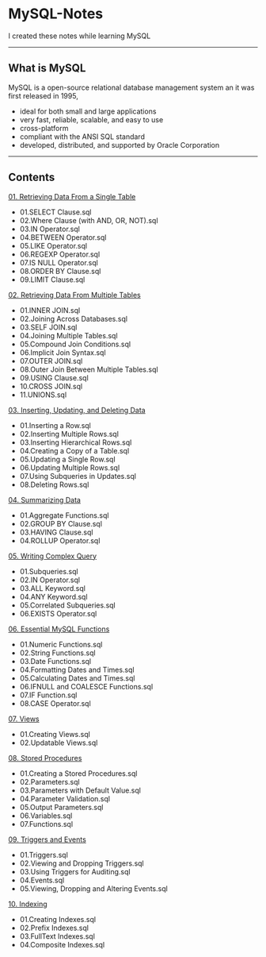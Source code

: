 # MySQL-Notes
I created these notes while learning MySQL

---
## What is MySQL
MySQL is a open-source relational database management system an it was first released in 1995,
- ideal for both small and large applications
- very fast, reliable, scalable, and easy to use
- cross-platform
- compliant with the ANSI SQL standard
- developed, distributed, and supported by Oracle Corporation
---

## Contents
[01. Retrieving Data From a Single Table](01.%20Retrieving%20Data%20From%20a%20Single%20Table)

- 01.SELECT Clause.sql
- 02.Where Clause (with AND, OR, NOT).sql
- 03.IN Operator.sql
- 04.BETWEEN Operator.sql
- 05.LIKE Operator.sql
- 06.REGEXP Operator.sql
- 07.IS NULL Operator.sql
- 08.ORDER BY Clause.sql
- 09.LIMIT Clause.sql

[02. Retrieving Data From Multiple Tables](02.%20Retrieving%20Data%20From%20Multiple%20Tables)

- 01.INNER JOIN.sql
- 02.Joining Across Databases.sql
- 03.SELF JOIN.sql
- 04.Joining Multiple Tables.sql
- 05.Compound Join Conditions.sql
- 06.Implicit Join Syntax.sql
- 07.OUTER JOIN.sql
- 08.Outer Join Between Multiple Tables.sql
- 09.USING Clause.sql
- 10.CROSS JOIN.sql
- 11.UNIONS.sql

[03. Inserting, Updating, and Deleting Data](03.%20Inserting%2C%20Updating%2C%20and%20Deleting%20Data)

- 01.Inserting a Row.sql
- 02.Inserting Multiple Rows.sql
- 03.Inserting Hierarchical Rows.sql
- 04.Creating a Copy of a Table.sql
- 05.Updating a Single Row.sql
- 06.Updating Multiple Rows.sql
- 07.Using Subqueries in Updates.sql
- 08.Deleting Rows.sql

[04. Summarizing Data](04.%20Summarizing%20Data)

- 01.Aggregate Functions.sql
- 02.GROUP BY Clause.sql
- 03.HAVING Clause.sql
- 04.ROLLUP Operator.sql

[05. Writing Complex Query](05.%20Writing%20Complex%20Query)

- 01.Subqueries.sql
- 02.IN Operator.sql
- 03.ALL Keyword.sql
- 04.ANY Keyword.sql
- 05.Correlated Subqueries.sql
- 06.EXISTS Operator.sql

[06. Essential MySQL Functions](06.%20Essential%20MySQL%20Functions)

- 01.Numeric Functions.sql
- 02.String Functions.sql
- 03.Date Functions.sql
- 04.Formatting Dates and Times.sql
- 05.Calculating Dates and Times.sql
- 06.IFNULL and COALESCE Functions.sql
- 07.IF Function.sql
- 08.CASE Operator.sql

[07. Views](07.%20Views)

- 01.Creating Views.sql
- 02.Updatable Views.sql

[08. Stored Procedures](08.%20Stored%20Procedures)

- 01.Creating a Stored Procedures.sql
- 02.Parameters.sql
- 03.Parameters with Default Value.sql
- 04.Parameter Validation.sql
- 05.Output Parameters.sql
- 06.Variables.sql
- 07.Functions.sql

[09. Triggers and Events](09.%20Triggers%20and%20Events)

- 01.Triggers.sql
- 02.Viewing and Dropping Triggers.sql
- 03.Using Triggers for Auditing.sql
- 04.Events.sql
- 05.Viewing, Dropping and Altering Events.sql

[10. Indexing](10.%20Indexing)

- 01.Creating Indexes.sql
- 02.Prefix Indexes.sql
- 03.FullText Indexes.sql
- 04.Composite Indexes.sql

